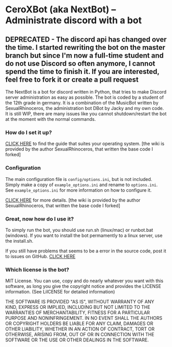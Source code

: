 # CeroXBot (aka NextBot) – Administrate discord with a bot

## DEPRECATED - The discord api has changed over the time. I started rewriting the bot on the master branch but since I'm now a full-time student and do not use Discord so often anymore, I cannot spend the time to finish it. If you are interested, feel free to fork it or create a pull request

The NextBot is a bot for discord written in Python, that tries to make Discord server administration as easy as possible.
The bot is coded by a student of the 12th grade in germany. It is a combination of the MusicBot written by SexualRhinoceros,
the administration bot DBot by Jacky and my own code. It is still WIP, there are many issues like you cannot shutdown/restart
the bot at the moment with the normal commands.

### How do I set it up?

[CLICK HERE](https://github.com/SexualRhinoceros/MusicBot/wiki) to find the guide that suites your operating system.
[the wiki is provided by the author SexualRhinoceros, that written the base code I forked]

### Configuration

The main configuration file is `config/options.ini`, but is not included.  Simply make a copy of `example_options.ini` and rename to `options.ini`.
See `example_options.ini` for more information on how to configure it.

[CLICK HERE](https://github.com/SexualRhinoceros/MusicBot/wiki/Configuration) for more details.
[the wiki is provided by the author SexualRhinoceros, that written the base code I forked]

### Great, now how do I use it?
To simply run the bot, you should use run.sh (linux/mac) or runbot.bat (windows).
If you want to install the bot permamently to a linux server, use the install.sh.

If you still have problems that seems to be a error in the source code,
post it to issues on GitHub. [CLICK HERE](https://github.com/CeroProgramming/NextBot/issues)

### Which license is the bot?

MIT License. You can use, copy and do nearly whatever you want with this software, as long you give the copyright notice
and provides the LICENSE information. (See LiICENSE for detailed information)

THE SOFTWARE IS PROVIDED "AS IS", WITHOUT WARRANTY OF ANY KIND, EXPRESS OR
IMPLIED, INCLUDING BUT NOT LIMITED TO THE WARRANTIES OF MERCHANTABILITY,
FITNESS FOR A PARTICULAR PURPOSE AND NONINFRINGEMENT. IN NO EVENT SHALL THE
AUTHORS OR COPYRIGHT HOLDERS BE LIABLE FOR ANY CLAIM, DAMAGES OR OTHER
LIABILITY, WHETHER IN AN ACTION OF CONTRACT, TORT OR OTHERWISE, ARISING FROM,
OUT OF OR IN CONNECTION WITH THE SOFTWARE OR THE USE OR OTHER DEALINGS IN THE
SOFTWARE.
